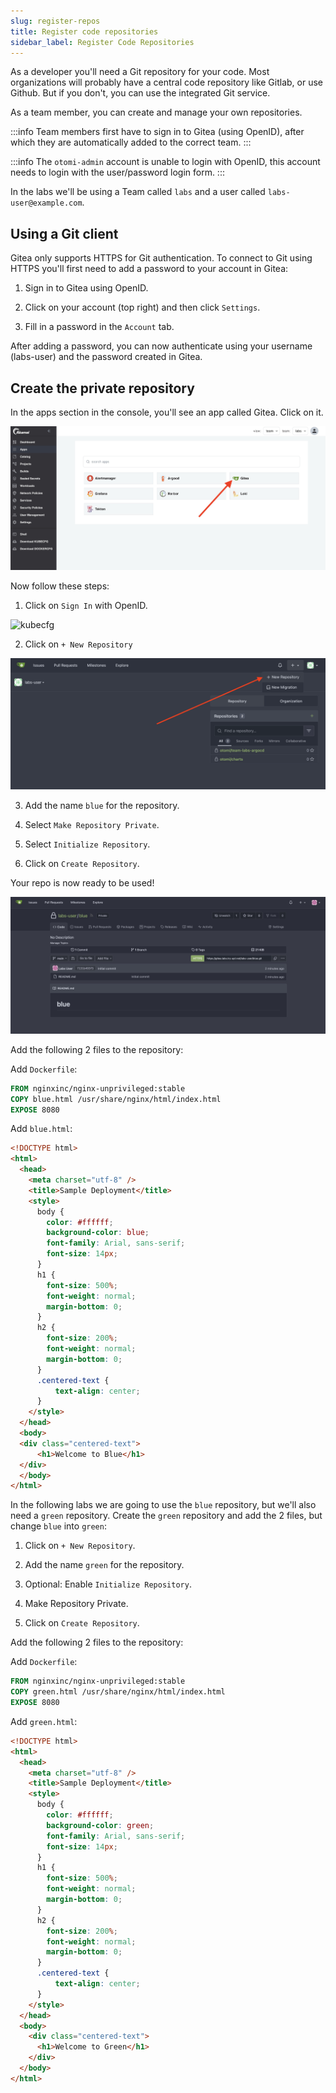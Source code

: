 ```yaml
---
slug: register-repos
title: Register code repositories
sidebar_label: Register Code Repositories
---
```


As a developer you'll need a Git repository for your code. Most organizations will probably have a central code repository like Gitlab, or use Github. But if you don't, you can use the integrated Git service.

As a team member, you can create and manage your own repositories.

:::info
Team members first have to sign in to Gitea (using OpenID), after which they are automatically added to the correct team.
:::

:::info
The `otomi-admin` account is unable to login with OpenID, this account needs to login with the user/password login form.
:::

In the labs we'll be using a Team called `labs` and a user called `labs-user@example.com`.

## Using a Git client

Gitea only supports HTTPS for Git authentication. To connect to Git using HTTPS you'll first need to add a password to your account in Gitea:

1. Sign in to Gitea using OpenID.

2. Click on your account (top right) and then click `Settings`.

3. Fill in a password in the `Account` tab.

After adding a password, you can now authenticate using your username (labs-user) and the password created in Gitea.

## Create the private repository

In the apps section in the console, you'll see an app called Gitea. Click on it.

![kubecfg](../../img/team-app-gitea.png)

Now follow these steps:

1. Click on `Sign In` with OpenID.

![kubecfg](../../img/gitea-openid.png)

2. Click on `+ New Repository`

![kubecfg](../../img/new-gitea-repo.png)

3. Add the name `blue` for the repository.

4. Select `Make Repository Private`.

5. Select `Initialize Repository`.

6. Click on `Create Repository`.

Your repo is now ready to be used!

![kubecfg](../../img/new-gitea-repo-ready.png)

Add the following 2 files to the repository:

Add `Dockerfile`:

```Dockerfile
FROM nginxinc/nginx-unprivileged:stable
COPY blue.html /usr/share/nginx/html/index.html
EXPOSE 8080
```

Add `blue.html`:

```html
<!DOCTYPE html>
<html>
  <head>
    <meta charset="utf-8" />
    <title>Sample Deployment</title>
    <style>
      body {
        color: #ffffff;
        background-color: blue;
        font-family: Arial, sans-serif;
        font-size: 14px;
      }
      h1 {
        font-size: 500%;
        font-weight: normal;
        margin-bottom: 0;
      }
      h2 {
        font-size: 200%;
        font-weight: normal;
        margin-bottom: 0;
      }
      .centered-text {
          text-align: center;
      }
    </style>
  </head>
  <body>
  <div class="centered-text">
      <h1>Welcome to Blue</h1>
  </div>
  </body>
</html>
```

In the following labs we are going to use the `blue` repository, but we'll also need a `green` repository. 
Create the `green` repository and add the 2 files, but change `blue` into `green`:

1. Click on `+ New Repository`.

2. Add the name `green` for the repository.

3. Optional: Enable `Initialize Repository`.

4. Make Repository Private.

5. Click on `Create Repository`.

Add the following 2 files to the repository:

Add `Dockerfile`:

```Dockerfile
FROM nginxinc/nginx-unprivileged:stable
COPY green.html /usr/share/nginx/html/index.html
EXPOSE 8080
```

Add `green.html`:

```html
<!DOCTYPE html>
<html>
  <head>
    <meta charset="utf-8" />
    <title>Sample Deployment</title>
    <style>
      body {
        color: #ffffff;
        background-color: green;
        font-family: Arial, sans-serif;
        font-size: 14px;
      }
      h1 {
        font-size: 500%;
        font-weight: normal;
        margin-bottom: 0;
      }
      h2 {
        font-size: 200%;
        font-weight: normal;
        margin-bottom: 0;
      }
      .centered-text {
          text-align: center;
      }
    </style>
  </head>
  <body>
    <div class="centered-text">
      <h1>Welcome to Green</h1>
    </div>
  </body>
</html>
```
